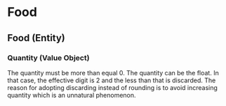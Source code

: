 # Food

## Food (Entity)

### Quantity (Value Object)

The quantity must be more than equal 0.
The quantity can be the float. In that case, the effective digit is 2 and the less than that is discarded.
The reason for adopting discarding instead of rounding is to avoid increasing quantity which is an unnatural phenomenon.